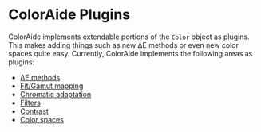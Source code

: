 # ColorAide Plugins

ColorAide implements extendable portions of the `Color` object as plugins. This makes adding things such as new ∆E
methods or even new color spaces quite easy. Currently, ColorAide implements the following areas as plugins:

- [∆E methods](./delta_e.md)
- [Fit/Gamut mapping](./fit.md)
- [Chromatic adaptation](./cat.md)
- [Filters](./filter.md)
- [Contrast](./contrast.md)
- [Color spaces](./space.md)
